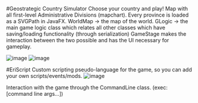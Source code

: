 #Geostrategic Country Simulator
Choose your country and play!
Map with all first-level Administrative Divisions (mapchart). Every province is loaded as a SVGPath in JavaFX.
WorldMap -> the map of the world.
GLogic -> the main game logic class which relates all other classes which have saving/loading functionality (through serialization)
GameStage makes the interaction between the two possible and has the UI necessary for gameplay.

![image](https://github.com/arapiermal/geostrategic-country/assets/109100661/1af45669-1778-4f7c-b097-e01d1488263d)
![image](https://github.com/arapiermal/geostrategic-country/assets/109100661/d7c0e2d7-6454-4e84-b632-329867250f1b)

#EriScript
Custom scripting pseudo-language for the game, so you can add your own scripts/events/mods.
![image](https://github.com/arapiermal/geostrategic-country/assets/109100661/7a20ca03-ea6e-4cda-9135-a3602b29f5d4)

Interaction with the game through the CommandLine class. (exec:[command line args...])

